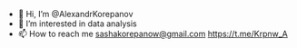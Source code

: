 - 👋 Hi, I’m @AlexandrKorepanov
- 👀 I’m interested in data analysis
- 📫 How to reach me sashakorepanow@gmail.com https://t.me/Krpnw_A

<!---
AlexandrKorepanov/AlexandrKorepanov is a ✨ special ✨ repository because its `README.md` (this file) appears on your GitHub profile.
You can click the Preview link to take a look at your changes.
--->
